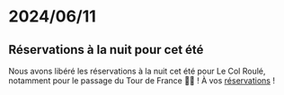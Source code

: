 # 2024/06/11

## Réservations à la nuit pour cet été

Nous avons libéré les réservations à la nuit cet été pour Le Col Roulé, notamment pour le passage du Tour de France 🚴🏽 ! À vos [réservations](https://lecolroule.fr/valloire/contact-reservation/) !
